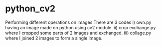 # python_cv2
Performing different operations on images 
There are 3 codes 
i) own.py having an image made on python using cv2 module.
ii) crop exchange.py where I cropped some parts of 2 images and exchanged.
iii) collage.py where I joined 2 images to form a single image.
